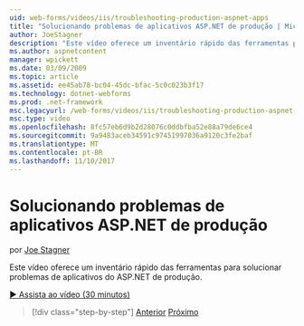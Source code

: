 ```yaml
---
uid: web-forms/videos/iis/troubleshooting-production-aspnet-apps
title: "Solucionando problemas de aplicativos ASP.NET de produção | Microsoft Docs"
author: JoeStagner
description: "Este vídeo oferece um inventário rápido das ferramentas para solucionar problemas de aplicativos do ASP.NET de produção."
ms.author: aspnetcontent
manager: wpickett
ms.date: 03/09/2009
ms.topic: article
ms.assetid: ee45ab78-bc04-45dc-bfac-5c0c023b3f17
ms.technology: dotnet-webforms
ms.prod: .net-framework
msc.legacyurl: /web-forms/videos/iis/troubleshooting-production-aspnet-apps
msc.type: video
ms.openlocfilehash: 8fc57eb6d9b2d28076c0ddbfba52e88a79de6ce4
ms.sourcegitcommit: 9a9483aceb34591c97451997036a9120c3fe2baf
ms.translationtype: MT
ms.contentlocale: pt-BR
ms.lasthandoff: 11/10/2017
---
```

<a name="troubleshooting-production-aspnet-apps"></a>Solucionando problemas de aplicativos ASP.NET de produção
====================
por [Joe Stagner](https://github.com/JoeStagner)

Este vídeo oferece um inventário rápido das ferramentas para solucionar problemas de aplicativos do ASP.NET de produção.

[&#9654; Assista ao vídeo (30 minutos)](https://channel9.msdn.com/Blogs/ASP-NET-Site-Videos/troubleshooting-production-aspnet-apps)

>[!div class="step-by-step"]
[Anterior](feature-specific-delegated-management.md)
[Próximo](creating-a-site-with-iis7-manager.md)
